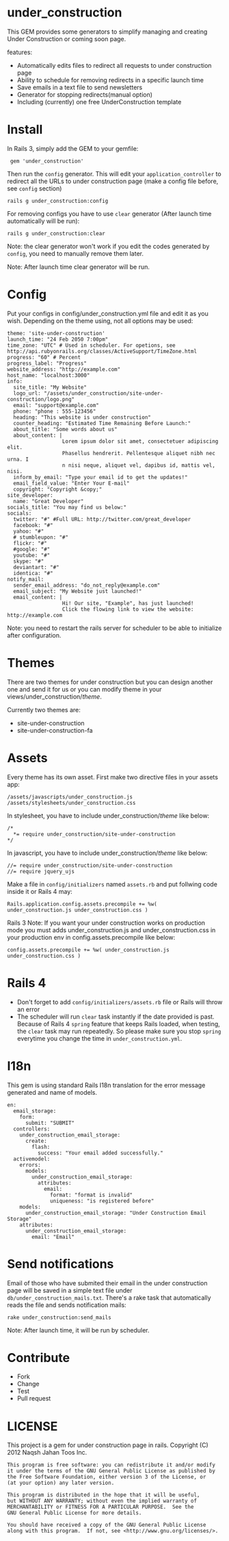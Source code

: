 under_construction
==================

This GEM provides some generators to simplify managing and creating Under Construction
or coming soon page.

features:

* Automatically edits files to redirect all requests to under construction page
* Ability to schedule for removing redirects in a specific launch time
* Save emails in a text file to send newsletters
* Generator for stopping redirects(manual option)
* Including (currently) one free UnderConstruction template

Install
=======

In Rails 3, simply add the GEM to your gemfile:

     gem 'under_construction'

Then run the `config` generator. This will edit your `application_controller` to
redirect all the URLs to under construction page (make a config file before, see `config` section)

    rails g under_construction:config

For removing configs you have to use `clear` generator (After launch time automatically will be run):

    rails g under_construction:clear

Note: the clear generator won't work if you edit the codes generated by `config`,
you need to manually remove them later.

Note: After launch time clear generator will be run.

Config
======

Put your configs in config/under_construction.yml file and edit it as you wish. Depending
on the theme using, not all options may be used:

    theme: 'site-under-construction'
    launch_time: "24 Feb 2050 7:00pm"
    time_zone: "UTC" # Used in scheduler. For opetions, see http://api.rubyonrails.org/classes/ActiveSupport/TimeZone.html
    progress: "60" # Percent
    progress_label: "Progress"
    website_address: "http://example.com"
    host_name: "localhost:3000"
    info:
      site_title: "My Website"
      logo_url: "/assets/under_construction/site-under-construction/logo.png"
      email: "support@example.com"
      phone: "phone : 555-123456"
      heading: "This website is under construction"
      counter_heading: "Estimated Time Remaining Before Launch:"
      about_title: "Some words about us"
      about_content: |
                      Lorem ipsum dolor sit amet, consectetuer adipiscing elit.
                      Phasellus hendrerit. Pellentesque aliquet nibh nec urna. I
                      n nisi neque, aliquet vel, dapibus id, mattis vel, nisi.
      inform_by_email: "Type your email id to get the updates!"
      email_field_value: "Enter Your E-mail"
      copyright: "Copyright &copy;"
    site_developer:
      name: "Great Developer"
    socials_title: "You may find us below:"
    socials:
      twitter: "#" #Full URL: http://twitter.com/great_developer
      facebook: "#"
      yahoo: "#"
      # stumbleupon: "#"
      flickr: "#"
      #google: "#"
      youtube: "#"
      skype: "#"
      deviantart: "#"
      identica: "#"
    notify_mail:
      sender_email_address: "do_not_reply@example.com"
      email_subject: "My Website just launched!"
      email_content: |
                      Hi! Our site, "Example", has just launched!
                      Click the flowing link to view the website: http://example.com

Note: you need to restart the rails server for scheduler to be able to initialize after configuration.

Themes
======
There are two themes for under construction but you can design another one and send it for us
or you can modify theme in your views/under_construction/*theme*.

Currently two themes are:

* site-under-construction
* site-under-construction-fa

Assets
======
Every theme has its own asset. First make two directive files in your assets app:

    /assets/javascripts/under_construction.js
    /assets/stylesheets/under_construction.css

In stylesheet, you have to include under_construction/*theme* like below:

    /*
      *= require under_construction/site-under-construction
    */

In javascript, you have to include under_construction/*theme* like below:

    //= require under_construction/site-under-construction
    //= require jquery_ujs

Make a file in `config/initializers` named `assets.rb` and put follwing code inside it or Rails 4 may:

    Rails.application.config.assets.precompile += %w( under_construction.js under_construction.css )

Rails 3 Note: If you want your under construction works on production mode you must adds
under_construction.js and under_construction.css in your production env in
config.assets.precompile like below:

    config.assets.precompile += %w( under_construction.js under_construction.css )

Rails 4
=======

* Don't forget to add `config/initializers/assets.rb` file or Rails will throw an error
* The scheduler will run `clear` task instantly if the date provided is past. Because of Rails 4 `spring` feature that keeps Rails loaded, when testing, the `clear` task may run repeatedly. So please make sure you stop `spring` everytime you change the time in `under_construction.yml`.

I18n
====
This gem is using standard Rails I18n translation for the error message generated and name of models.

    en:
      email_storage:
        form:
          submit: "SUBMIT"
      controllers:
        under_construction_email_storage:
          create:
            flash:
              success: "Your email added successfully."
      activemodel:
        errors:
          models:
            under_construction_email_storage:
              attributes:
                email:
                  format: "format is invalid"
                  uniqueness: "is registered before"
        models:
          under_construction_email_storage: "Under Construction Email Storage"
        attributes:
          under_construction_email_storage:
            email: "Email"

Send notifications
==================

Email of those who have submited their email in the under construction page will be saved in a simple text file under `db/under_construction_mails.txt`. There's a rake task that automatically reads the file and sends notification mails:

    rake under_construction:send_mails

Note: After launch time, it will be run by scheduler.

Contribute
==========

* Fork
* Change
* Test
* Pull request

LICENSE
=======
This project is a gem for under construction page in rails.
    Copyright (C) 2012  Naqsh Jahan Toos Inc.

    This program is free software: you can redistribute it and/or modify
    it under the terms of the GNU General Public License as published by
    the Free Software Foundation, either version 3 of the License, or
    (at your option) any later version.

    This program is distributed in the hope that it will be useful,
    but WITHOUT ANY WARRANTY; without even the implied warranty of
    MERCHANTABILITY or FITNESS FOR A PARTICULAR PURPOSE.  See the
    GNU General Public License for more details.

    You should have received a copy of the GNU General Public License
    along with this program.  If not, see <http://www.gnu.org/licenses/>.

